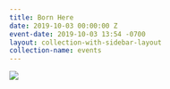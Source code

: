 ```yaml
---
title: Born Here
date: 2019-10-03 00:00:00 Z
event-date: 2019-10-03 13:54 -0700
layout: collection-with-sidebar-layout
collection-name: events
---
```


![]({{site.baseurl}}/media/MAY%20Born%20Here.png)
